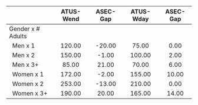 
|                      |    ATUS-Wend |     ASEC-Gap |    ATUS-Wday |     ASEC-Gap |
| -------------------- | :----------: | :----------: | :----------: | :----------: |
| Gender x # Adults    |              |              |              |              |
| &nbsp;&nbsp;Men x 1  |       120.00 |       -20.00 |        75.00 |         0.00 |
| &nbsp;&nbsp;Men x 2  |       150.00 |        -1.00 |       100.00 |         2.00 |
| &nbsp;&nbsp;Men x 3+ |        85.00 |        21.00 |        70.00 |         6.00 |
| &nbsp;&nbsp;Women x 1 |       172.00 |        -2.00 |       155.00 |        10.00 |
| &nbsp;&nbsp;Women x 2 |       253.00 |       -13.00 |       210.00 |         0.00 |
| &nbsp;&nbsp;Women x 3+ |       190.00 |        20.00 |       165.00 |        14.00 |

